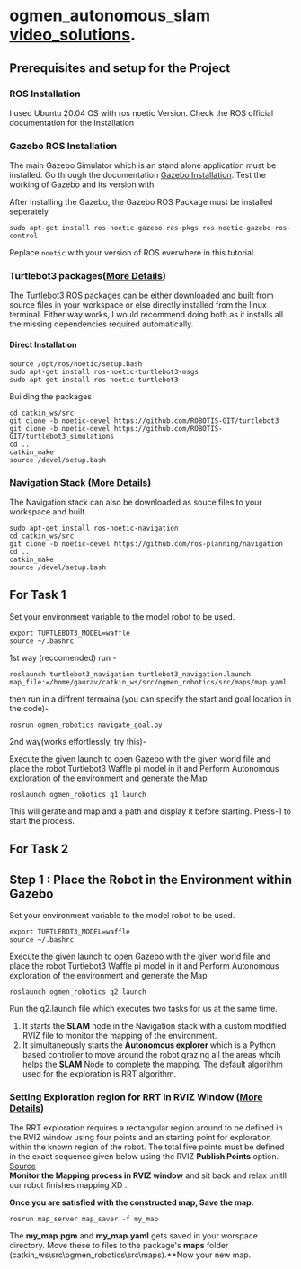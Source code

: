 # ogmen_autonomous_slam[ video_solutions](https://drive.google.com/drive/folders/1LddGGvEboLfEoY1EKUzDgPqOiyOkMALp?usp=sharing).
## Prerequisites and setup for the Project
### ROS Installation
I used Ubuntu 20.04 OS with ros noetic Version. Check the ROS official documentation for the Installation

### Gazebo ROS Installation
The main Gazebo Simulator which is an stand alone application must be installed. Go through the documentation
[Gazebo Installation](http://gazebosim.org/tutorials?tut=install_ubuntu&cat=install).
Test the working of Gazebo and its version with 

After Installing the Gazebo, the Gazebo ROS Package must be installed seperately
```
sudo apt-get install ros-noetic-gazebo-ros-pkgs ros-noetic-gazebo-ros-control
```
Replace `noetic` with your version of ROS everwhere in this tutorial.
### Turtlebot3 packages([More Details](http://wiki.ros.org/turtlebot3))
The Turtlebot3 ROS packages can be either downloaded and built from source files in your workspace
or else directly installed from the linux terminal. Either way works, I would recommend doing both as it installs all the missing dependencies required automatically.
#### Direct Installation
```
source /opt/ros/noetic/setup.bash
sudo apt-get install ros-noetic-turtlebot3-msgs
sudo apt-get install ros-noetic-turtlebot3
```
Building the packages
```
cd catkin_ws/src
git clone -b noetic-devel https://github.com/ROBOTIS-GIT/turtlebot3
git clone -b noetic-devel https://github.com/ROBOTIS-GIT/turtlebot3_simulations
cd ..
catkin_make
source /devel/setup.bash
```

### Navigation Stack ([More Details](http://wiki.ros.org/navigation))
The Navigation stack can also be downloaded as souce files to your workspace and built.
```
sudo apt-get install ros-noetic-navigation
cd catkin_ws/src
git clone -b noetic-devel https://github.com/ros-planning/navigation
cd ..
catkin_make
source /devel/setup.bash
```


## For Task 1 
Set your environment variable to the model robot to be used.
```
export TURTLEBOT3_MODEL=waffle
source ~/.bashrc
```
1st way (reccomended)
run - 
```
roslaunch turtlebot3_navigation turtlebot3_navigation.launch map_file:=/home/gaurav/catkin_ws/src/ogmen_robotics/src/maps/map.yaml
```
then run in a diffrent termaina (you can specify the start and goal location in the code)-
```
rosrun ogmen_robotics navigate_goal.py
```
2nd way(works effortlessly, try this)-

Execute the given launch to open Gazebo with the given world file and place the robot Turtlebot3 Waffle pi model in it and Perform Autonomous exploration of the environment and generate the Map
```
roslaunch ogmen_robotics q1.launch
```
This will gerate and map and a path and display it before starting. Press-1 to start the process.



## For Task 2 
## Step 1 : Place the Robot in the Environment within Gazebo
Set your environment variable to the model robot to be used.
```
export TURTLEBOT3_MODEL=waffle
source ~/.bashrc
```
Execute the given launch to open Gazebo with the given world file and place the robot Turtlebot3 Waffle pi model in it and Perform Autonomous exploration of the environment and generate the Map
```
roslaunch ogmen_robotics q2.launch
```

Run the q2.launch file which executes two tasks for us at the same time.
1. It starts the **SLAM** node in the Navigation stack with a custom modified RVIZ file to monitor the mapping of the environment.
2. It simultaneously starts the **Autonomous explorer** which is a Python based controller to move around the robot grazing all the areas whcih helps the **SLAM** Node to complete the mapping. The default algorithm used for the exploration is RRT algorithm. 
### Setting Exploration region for RRT in RVIZ Window ([More Details](http://wiki.ros.org/rrt_exploration/Tutorials/singleRobot))
The RRT exploration requires a rectangular region around to be defined in the RVIZ window using four points and an starting point for exploration within the known region of the robot. The total five points must be defined in the exact sequence given below using the RVIZ **Publish Points** option. [Source](http://wiki.ros.org/rrt_exploration/Tutorials/singleRobot)<br />
**Monitor the Mapping process in RVIZ window** and sit back and relax unitll our robot finishes mapping XD .

**Once you are satisfied with the constructed map, Save the map.**
```
rosrun map_server map_saver -f my_map
```
The **my_map.pgm** and **my_map.yaml** gets saved in your worspace directory. Move these to files to the package's **maps** folder (catkin_ws\src\ogmen_robotics\src\maps).**Now your new map.
<br />
